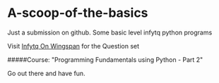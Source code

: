 # A-scoop-of-the-basics
Just a submission on github. Some basic level infytq python programs

Visit [Infytq On Wingspan](https://infytq.onwingspan.com/) for the Question set

#####Course: "Programming Fundamentals using Python - Part 2"

Go out there and have fun. 
